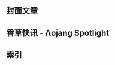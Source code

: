 <!-- markdownlint-disable MD033 MD041 -->
<script setup>
    import Index from '/.vitepress/vue/Index.vue'
    import IndexCompatible from '/.vitepress/vue/IndexCompatible.vue'
    import JournalHead from '/.vitepress/vue/JournalHead.vue'
    import { useData } from 'vitepress'

    const { isDark } = useData()
</script>

<JournalHead
    cover = "../cover/202505/202505.png"
    :coverLink="'../archive/202505/1/content'"
    :editors = "['CR_019','Alumopper','Dahesor']"
/>

## 封面文章

<Index
    title = "烟花来咯！"
    url = "../archive/202505/1/content"
    authorName = "SK"
    abstract = "今年的海灯节没有烟花，比较遗憾，于是在MC中做一个烟花数据包！使用数据包提供的API函数，可以很方便地制作烟花，提供多项可选参数以丰富烟花效果。"
    avatarUrl = '../archive/_authors/sk.jpg'
    :socialLinks="[
        { name: 'BiliBili', url: 'https://space.bilibili.com/1546917549' },
        { name: 'GitHub', url: 'https://github.com/ymqlgthbSakuraDream' }
    ]"
    background = '../archive/202505/1/img/head.jpg'
/>


## 香草快讯 - Λojang Spotlight

<Index
    title = "香草快讯 - 2025年5月"
    url = "../archive/202505/spotlight/content"
    authorName = "Alumopper"
    abstract = "这里是香草快讯，全Minecraft最Vanilla的技术性快照新闻，由本社记者香草狐为你报道最新快照消息~ 本月更新中，Mojang为我们端上来了前瞻中提到过的路径点功能，同时对着色器中的Uniform变量进行了优化性更改。"
    avatarUrl = '../archive/_authors/alumopper.jpg'
    :socialLinks="[
        { name: 'BiliBili', url: 'https://space.bilibili.com/280394409' },
        { name: 'GitHub', url: 'https://github.com/Alumopper' }
    ]"
    background = '../archive/202505/spotlight/head.jpg'
/>

## 索引

<Index
    title = "对展示实体渲染变换的研究"
    url = "../archive/202505/2/content"
    authorName = "徐木弦"
    abstract = "transformation是展示实体专门用于表示渲染变换的字段，其数据结构复杂。本文从数学角度对这个字段进行了研究，给出了矩阵、轴角式和四元数形式的推导过程，并对一系列常用的变换模式做出了总结。"
    avatarUrl = '../archive/_authors/徐木弦.jpg'
    :socialLinks="[
        { name: 'BiliBili', url: 'https://space.bilibili.com/449298404' }
    ]"
    background = '../archive/202505/2/img/head.png'
/>

<Index
    title = "Spyglass(大憨批)进阶使用说明"
    url = "../archive/202505/3/content"
    authorName = "Dahesor"
    abstract = "随着DHP Spyglass(大憨批)逐步更新，它也多了不少实用功能。比如调用其他数据包作为依赖库，编写mcdoc文件以获得对自定义NBT的补全支持，甚至是魔改其文件以支持模组的命令等等。本篇文章会简单地向读者介绍这些功能，希望读者可以借此大幅提升自己工作的便捷性与效率。"
    avatarUrl = '../archive/_authors/Dahesor.jpg'
    :socialLinks="[
        { name: 'BiliBili', url: 'https://space.bilibili.com/1017007290' },
        { name: 'GitHub', url: 'https://github.com/Dahesor/' }
    ]"
/>

<IndexCompatible
    title = "数据包和命令入门学习-初学者如何快速适应"
    url = "../archive/202505/4/content"
    authorName = "Doom_Decapitator"
    abstract = "本篇文章面对刚接触数据包不久的读者，将简单介绍何时应该考虑数据包优化，如何优化，主要优化目标和优化方式，以及用来判断需要优化部分的方法与工具。希望在阅读本文后读者能对数据包的运行消耗和基础优化原则有一些大概的理解。"
    avatarUrl = '../archive/_authors/doom_decapitator.png'
    :socialLinks="[
        { name: 'BiliBili', url: 'https://space.bilibili.com/40077963' }
    ]"
/>

<Index
    title = "原版血条！"
    url = "../archive/202505/5/content"
    authorName = "SK"
    abstract = "那天晚上我安安静静的用我的电脑玩〇神，突然意识到一件事情，在原版MC中无论是生物还是怪物都不给显示血条，这对原版玩家很不友好。于是我制作了适用于java版的血条显示数据包。"
    avatarUrl = '../archive/_authors/sk.jpg'
    :socialLinks="[
        { name: 'BiliBili', url: 'https://space.bilibili.com/1546917549' },
        { name: 'GitHub', url: 'https://github.com/ymqlgthbSakuraDream' }
    ]"
/>

<Index
    title = "Digging Underground"
    url = "../archive/202505/6/content"
    authorName = "sao_you"
    abstract = "挖掘在地下(Digging Underground)是一张生存PVP类地图，游戏开始时玩家将在洞穴挖掘矿石，制作不同装备与武器，随后与其他玩家进行PVP，取得最终胜利。"
    avatarUrl = '../archive/_authors/sao_you.jpg'
    :socialLinks="[
        { name: 'BiliBili', url: 'https://space.bilibili.com/286192403' }
    ]"
    background = '../archive/202505/6/head.png'
/>


<ClientOnly>
  <GiscusComment
    repo="CR-019/datapack-index"
    repoId="R_kgDONRhuqw"
    category="闲聊 Chats"
    categoryId="DIC_kwDONRhuq84CkchW"
    mapping="number"
    term="17"
    :strict="false"
    :reactionsEnabled="true"
    emitMetadata="0"
    inputPosition="top"
    :theme="isDark ? 'dark' : 'light'"
    lang="zh-CN"
    loading="lazy"
    class="giscus-wrapper"
  />
</ClientOnly>

<style>
.giscus-wrapper {
  margin: 3rem auto;
  max-width: 800px;
  padding-top: 2rem;
  border-top: 1px solid var(--vp-c-divider);
}
</style>